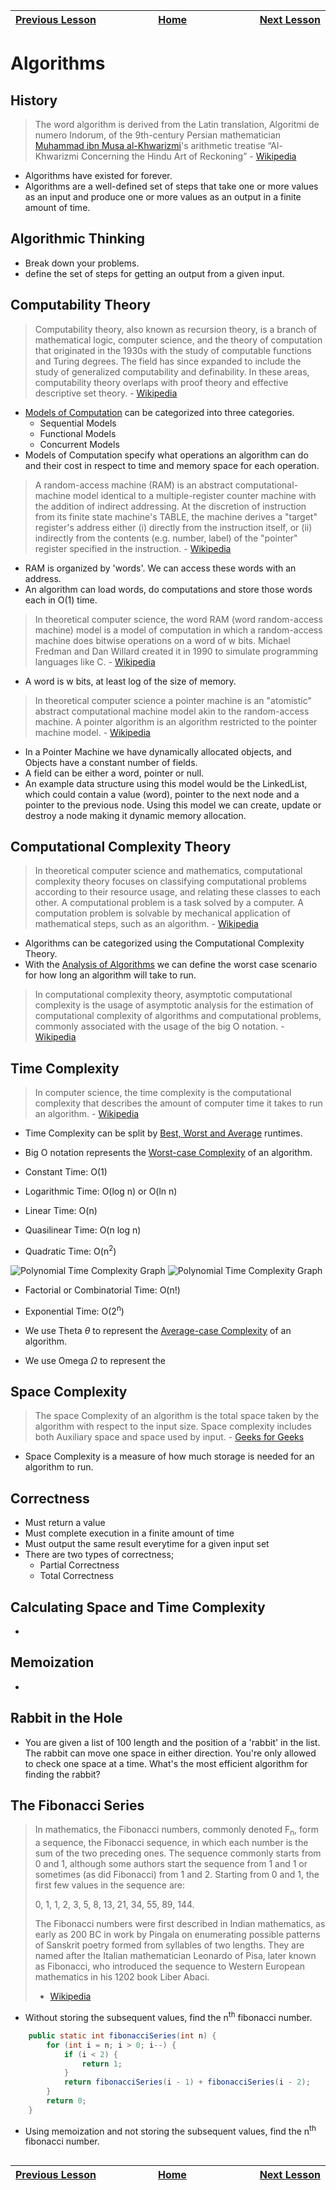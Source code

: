 | [Previous Lesson](https://github.com/Kevin-Lago/java-guide/tree/main/src/) <img width=1000/> | [Home](https://github.com/Kevin-Lago/java-guide) <img width=1000/> | [Next Lesson](https://github.com/Kevin-Lago/java-hackerrank-solutions/tree/main/src/)<img width=1000> |
|:---------------------------------------------------------------------------------------------|:------------------------------------------------------------------:|------------------------------------------------------------------------------------------------------:|

# Algorithms

## History

> The word algorithm is derived from the Latin translation, Algoritmi de numero Indorum, of the 9th-century Persian mathematician [Muhammad ibn Musa al-Khwarizmi](https://en.wikipedia.org/wiki/Muhammad_ibn_Musa_al-Khwarizmi)'s arithmetic treatise “Al-Khwarizmi Concerning the Hindu Art of Reckoning” - [Wikipedia](https://en.wikipedia.org/wiki/Algorithm)

- Algorithms have existed for forever.
- Algorithms are a well-defined set of steps that take one or more values as an input and produce one or more values as an output in a finite amount of time. 

## Algorithmic Thinking

- Break down your problems.
- define the set of steps for getting an output from a given input.

## Computability Theory

> Computability theory, also known as recursion theory, is a branch of mathematical logic, computer science, and the theory of computation that originated in the 1930s with the study of computable functions and Turing degrees. The field has since expanded to include the study of generalized computability and definability. In these areas, computability theory overlaps with proof theory and effective descriptive set theory. - [Wikipedia](https://en.wikipedia.org/wiki/Computability_theory)

- [Models of Computation](https://en.wikipedia.org/wiki/Model_of_computation) can be categorized into three categories.
  - Sequential Models
  - Functional Models
  - Concurrent Models
- Models of Computation specify what operations an algorithm can do and their cost in respect to time and memory space for each operation.

> A random-access machine (RAM) is an abstract computational-machine model identical to a multiple-register counter machine with the addition of indirect addressing. At the discretion of instruction from its finite state machine's TABLE, the machine derives a "target" register's address either (i) directly from the instruction itself, or (ii) indirectly from the contents (e.g. number, label) of the "pointer" register specified in the instruction. - [Wikipedia](https://en.wikipedia.org/wiki/Random-access_machine)

- RAM is organized by 'words'. We can access these words with an address.
- An algorithm can load words, do computations and store those words each in O(1) time.

> In theoretical computer science, the word RAM (word random-access machine) model is a model of computation in which a random-access machine does bitwise operations on a word of w bits. Michael Fredman and Dan Willard created it in 1990 to simulate programming languages like C. - [Wikipedia](https://en.wikipedia.org/wiki/Word_RAM)

- A word is w bits, at least log of the size of memory.

> In theoretical computer science a pointer machine is an "atomistic" abstract computational machine model akin to the random-access machine. A pointer algorithm is an algorithm restricted to the pointer machine model. - [Wikipedia](https://en.wikipedia.org/wiki/Pointer_machine)

- In a Pointer Machine we have dynamically allocated objects, and Objects have a constant number of fields.
- A field can be either a word, pointer or null.
- An example data structure using this model would be the LinkedList, which could contain a value (word), pointer to the next node and a pointer to the previous node. Using this model we can create, update or destroy a node making it dynamic memory allocation.

## Computational Complexity Theory

> In theoretical computer science and mathematics, computational complexity theory focuses on classifying computational problems according to their resource usage, and relating these classes to each other. A computational problem is a task solved by a computer. A computation problem is solvable by mechanical application of mathematical steps, such as an algorithm. - [Wikipedia](https://en.wikipedia.org/wiki/Computational_complexity_theory)

- Algorithms can be categorized using the Computational Complexity Theory.
- With the [Analysis of Algorithms](https://en.wikipedia.org/wiki/Analysis_of_algorithms) we can define the worst case scenario for how long an algorithm will take to run.

> In computational complexity theory, asymptotic computational complexity is the usage of asymptotic analysis for the estimation of computational complexity of algorithms and computational problems, commonly associated with the usage of the big O notation. - [Wikipedia](https://en.wikipedia.org/wiki/Asymptotic_computational_complexity)

## Time Complexity

> In computer science, the time complexity is the computational complexity that describes the amount of computer time it takes to run an algorithm. - [Wikipedia](https://en.wikipedia.org/wiki/Time_complexity)

- Time Complexity can be split by [Best, Worst and Average](https://en.wikipedia.org/wiki/Best,_worst_and_average_case) runtimes.

- Big O notation represents the [Worst-case Complexity](https://en.wikipedia.org/wiki/Worst-case_complexity) of an algorithm.
- Constant Time: O(1)
- Logarithmic Time: O(log n) or O(ln n)
- Linear Time: O(n)
- Quasilinear Time: O(n log n)
- Quadratic Time: O(n<sup>2</sup>)

![Polynomial Time Complexity Graph](./polynomial_time_complexity_graph_dark.svg#gh-dark-mode-only)
![Polynomial Time Complexity Graph](./polynomial_time_complexity_graph_light.svg#gh-light-mode-only)

- Factorial or Combinatorial Time: O(n!)
- Exponential Time: O(2<sup>n</sup>)

- We use Theta $\theta$ to represent the [Average-case Complexity](https://en.wikipedia.org/wiki/Average-case_complexity) of an algorithm.

- We use Omega $\Omega$ to represent the 

## Space Complexity

> The space Complexity of an algorithm is the total space taken by the algorithm with respect to the input size. Space complexity includes both Auxiliary space and space used by input. - [Geeks for Geeks](https://www.geeksforgeeks.org/g-fact-86/)

- Space Complexity is a measure of how much storage is needed for an algorithm to run.

## Correctness

- Must return a value
- Must complete execution in a finite amount of time
- Must output the same result everytime for a given input set
- There are two types of correctness;
    - Partial Correctness
    - Total Correctness

## Calculating Space and Time Complexity

- 

## Memoization

- 



## Rabbit in the Hole

- You are given a list of 100 length and the position of a 'rabbit' in the list. The rabbit can move one space in either direction. You're only allowed to check one space at a time. What's the most efficient algorithm for finding the rabbit?

## The Fibonacci Series

> In mathematics, the Fibonacci numbers, commonly denoted F<sub>n</sub>, form a sequence, the Fibonacci sequence, in which each number is the sum of the two preceding ones. The sequence commonly starts from 0 and 1, although some authors start the sequence from 1 and 1 or sometimes (as did Fibonacci) from 1 and 2. Starting from 0 and 1, the first few values in the sequence are:
> 
> 0, 1, 1, 2, 3, 5, 8, 13, 21, 34, 55, 89, 144.
> 
> The Fibonacci numbers were first described in Indian mathematics, as early as 200 BC in work by Pingala on enumerating possible patterns of Sanskrit poetry formed from syllables of two lengths. They are named after the Italian mathematician Leonardo of Pisa, later known as Fibonacci, who introduced the sequence to Western European mathematics in his 1202 book Liber Abaci.
> 
> - [Wikipedia](https://en.wikipedia.org/wiki/Fibonacci_number)

- Without storing the subsequent values, find the n<sup>th</sup> fibonacci number.

```java
    public static int fibonacciSeries(int n) {
        for (int i = n; i > 0; i--) {
            if (i < 2) {
                return 1;
            }
            return fibonacciSeries(i - 1) + fibonacciSeries(i - 2);
        }
        return 0;
    }
```

- Using memoization and not storing the subsequent values, find the n<sup>th</sup> fibonacci number.

```java

```

| <img width=1000/> [Previous Lesson](https://github.com/Kevin-Lago/java-guide/tree/main/src/) | <img width=1000/> [Home](https://github.com/Kevin-Lago/java-guide) | <img width=1000> [Next Lesson](https://github.com/Kevin-Lago/java-hackerrank-solutions/tree/main/src/) |
|:---------------------------------------------------------------------------------------------|:------------------------------------------------------------------:|-------------------------------------------------------------------------------------------------------:|
